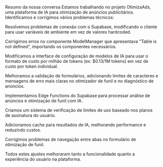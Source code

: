 Resumo da nossa conversa
Estamos trabalhando no projeto OtimizaAds, uma plataforma de IA para otimização de anúncios publicitários. Identificamos e corrigimos vários problemas técnicos:

Resolvemos problemas de conexão com o Supabase, modificando o cliente para usar variáveis de ambiente em vez de valores hardcoded.

Corrigimos erros no componente ModelManager que apresentava "Table is not defined", importando os componentes necessários.

Modificamos a interface de configuração de modelos de IA para usar o formato de custo por milhão de tokens (ex: $0.13/1M tokens) em vez de custo por token individual.

Melhoramos a validação de formulários, adicionando limites de caracteres e mensagens de erro mais claras no otimizador de funil e no diagnóstico de anúncios.

Implementamos Edge Functions do Supabase para processar análise de anúncios e otimização de funil com IA.

Criamos um sistema de verificação de limites de uso baseado nos planos de assinatura do usuário.

Adicionamos cache para resultados de IA, melhorando performance e reduzindo custos.

Corrigimos problemas de navegação entre abas no formulário de otimização de funil.

Todos estes ajustes melhoraram tanto a funcionalidade quanto a experiência do usuário na plataforma.

